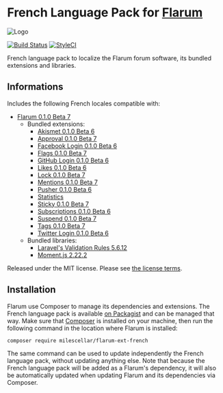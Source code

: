 # French Language Pack for [Flarum](http://flarum.org/)

![Logo](http://i.cubeupload.com/0G6xQ9.png)

[![Build Status](https://travis-ci.org/milescellar/flarum-ext-french.svg?branch=master)](https://travis-ci.org/milescellar/flarum-ext-french) [![StyleCI](https://styleci.io/repos/70081209/shield?style=flat&branch=master)](https://styleci.io/repos/70081209)

French language pack to localize the Flarum forum software, its bundled extensions and libraries.

## Informations

Includes the following French locales compatible with:

- [Flarum 0.1.0 Beta 7](https://github.com/flarum/core)
  - Bundled extensions:
    - [Akismet 0.1.0 Beta 6](https://github.com/flarum/flarum-ext-akismet)
    - [Approval 0.1.0 Beta 7](https://github.com/flarum/flarum-ext-approval)
    - [Facebook Login 0.1.0 Beta 6](https://github.com/flarum/flarum-ext-auth-facebook)
    - [Flags 0.1.0 Beta 7](https://github.com/flarum/flarum-ext-flags)
    - [GitHub Login 0.1.0 Beta 6](https://github.com/flarum/flarum-ext-auth-github)
    - [Likes 0.1.0 Beta 6](https://github.com/flarum/flarum-ext-likes)
    - [Lock 0.1.0 Beta 7](https://github.com/flarum/flarum-ext-lock)
    - [Mentions 0.1.0 Beta 7](https://github.com/flarum/flarum-ext-mentions)
    - [Pusher 0.1.0 Beta 6](https://github.com/flarum/flarum-ext-pusher)
    - [Statistics](https://github.com/flarum/flarum-ext-statistics)
    - [Sticky 0.1.0 Beta 7](https://github.com/flarum/flarum-ext-sticky)
    - [Subscriptions 0.1.0 Beta 6](https://github.com/flarum/flarum-ext-subscriptions)
    - [Suspend 0.1.0 Beta 7](https://github.com/flarum/flarum-ext-suspend)
    - [Tags 0.1.0 Beta 7](https://github.com/flarum/flarum-ext-tags)
    - [Twitter Login 0.1.0 Beta 6](https://github.com/flarum/flarum-ext-auth-twitter)
  - Bundled libraries:
    - [Laravel's Validation Rules 5.6.12](https://github.com/laravel/laravel)
    - [Moment.js 2.22.2](https://github.com/moment/moment)

Released under the MIT license. Please see [the license terms](https://github.com/milescellar/flarum-ext-french/blob/master/LICENSE).

## Installation

Flarum use Composer to manage its dependencies and extensions. The French language pack is available [on Packagist](https://packagist.org/packages/milescellar/flarum-ext-french) and can be managed that way. Make sure that [Composer](https://getcomposer.org/) is installed on your machine, then run the following command in the location where Flarum is installed:

```shell
composer require milescellar/flarum-ext-french
```

The same command can be used to update independently the French language pack, without updating anything else. Note that because the French language pack will be added as a Flarum's dependency, it will also be automatically updated when updating Flarum and its dependencies via Composer.
